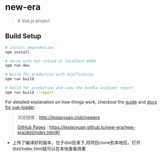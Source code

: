 # new-era

> A Vue.js project

## Build Setup

``` bash
# install dependencies
npm install

# serve with hot reload at localhost:8080
npm run dev

# build for production with minification
npm run build

# build for production and view the bundle analyzer report
npm run build --report
```

For detailed explanation on how things work, checkout the [guide](http://vuejs-templates.github.io/webpack/) and [docs for vue-loader](http://vuejs.github.io/vue-loader).

> 浏览链接：http://lexiaoyuan.club/newera


> [GitHub Pages](https://lexiaoyuan.github.io/new-era/new-era/dist/index.html#/) : https://lexiaoyuan.github.io/new-era/new-era/dist/index.html#/

- 上传了编译好的版本，位于dist目录下,将项目clone到本地后，打开dist/index.html就可以在本地查看效果